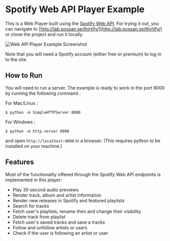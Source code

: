 Spotify Web API Player Example
==================

This is a Web Player built using the [Spotify Web API](https://developer.spotify.com/web-api/). For
trying it out, you can navigate to [http://lab.possan.se/thirtify/](http://lab.possan.se/thirtify/)
or clone the project and run it locally.

![Web API Player Example Screenshot](https://raw.githubusercontent.com/possan/webapi-player-example/master/readme-img/webapi-player-example.jpg)

Note that you will need a Spotify account (either free or premium) to log in to the site.

## How to Run
You will need to run a server. The example is ready to work in the port 8000 by running the following command :

For Mac/Linux :

    $ python -m SimpleHTTPServer 8000

For Windows :

    $ python -m http.server 8000

and open `http://localhost:8000` in a browser. (This requires python to be installed on your machine.)

## Features

Most of the functionality offered through the Spotify Web API endpoints is implemented in this player:

- Play 30 second audio previews
- Render track, album and artist information
- Render new releases in Spotify and featured playlists
- Search for tracks
- Fetch user's playlists, rename then and change their visibility
- Delete track from playlist
- Fetch user's saved tracks and save a tracks
- Follow and unfollow artists or users
- Check if the user is following an artist or user
